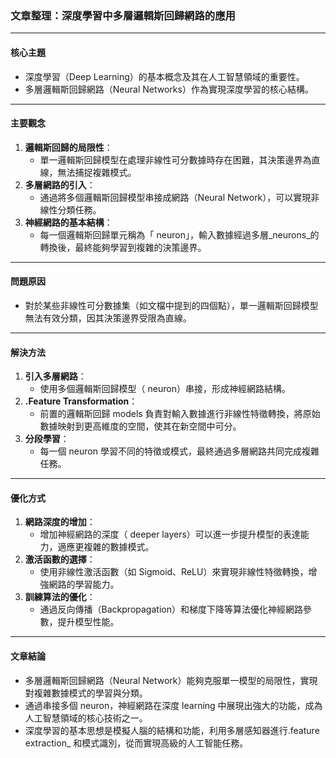 ### 文章整理：深度學習中多層邏輯斯回歸網路的應用

---

#### 核心主題  
- 深度學習（Deep Learning）的基本概念及其在人工智慧領域的重要性。  
- 多層邏輯斯回歸網路（Neural Networks）作為實現深度學習的核心結構。  

---

#### 主要觀念  
1. **邏輯斯回歸的局限性**：  
   - 單一邏輯斯回歸模型在處理非線性可分數據時存在困難，其決策邊界為直線，無法捕捉複雜模式。  
2. **多層網路的引入**：  
   - 通過將多個邏輯斯回歸模型串接成網路（Neural Network），可以實現非線性分類任務。  
3. **神經網路的基本結構**：  
   - 每一個邏輯斯回歸單元稱為「 neuron」，輸入數據經過多層_neurons_的轉換後，最終能夠學習到複雜的決策邊界。  

---

#### 問題原因  
- 對於某些非線性可分數據集（如文檔中提到的四個點），單一邏輯斯回歸模型無法有效分類，因其決策邊界受限為直線。  

---

#### 解決方法  
1. **引入多層網路**：  
   - 使用多個邏輯斯回歸模型（ neuron）串接，形成神經網路結構。  
2. **.Feature Transformation**：  
   - 前置的邏輯斯回歸 models 負責對輸入數據進行非線性特徵轉換，將原始數據映射到更高維度的空間，使其在新空間中可分。  
3. **分段學習**：  
   - 每一個 neuron 學習不同的特徵或模式，最終通過多層網路共同完成複雜任務。  

---

#### 優化方式  
1. **網路深度的增加**：  
   - 增加神經網路的深度（ deeper layers）可以進一步提升模型的表達能力，適應更複雜的數據模式。  
2. **激活函數的選擇**：  
   - 使用非線性激活函數（如 Sigmoid、ReLU）來實現非線性特徵轉換，增強網路的學習能力。  
3. **訓練算法的優化**：  
   - 通過反向傳播（Backpropagation）和梯度下降等算法優化神經網路參數，提升模型性能。  

---

#### 文章結論  
- 多層邏輯斯回歸網路（Neural Network）能夠克服單一模型的局限性，實現對複雜數據模式的學習與分類。  
- 通過串接多個 neuron，神經網路在深度 learning 中展現出強大的功能，成為人工智慧領域的核心技術之一。  
- 深度學習的基本思想是模擬人腦的結構和功能，利用多層感知器進行.feature extraction_ 和模式識別，從而實現高級的人工智能任務。